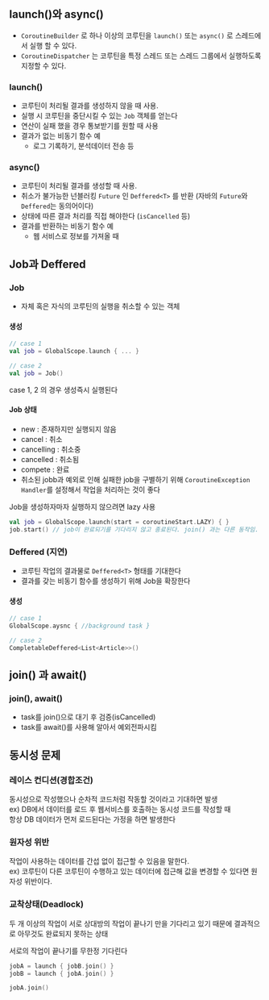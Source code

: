 ## launch()와 async()

- `CoroutineBuilder` 로 하나 이상의 코루틴을 `launch()` 또는 `async()` 로 스레드에서 실행 할 수 있다.
- `CoroutineDispatcher` 는 코루틴을 특정 스레드 또는 스레드 그룹에서 실행하도록 지정할 수 있다.

### launch()
- 코루틴이 처리될 결과를 생성하지 않을 때 사용. 
- 실행 시 코루틴을 중단시킬 수 있는 `Job` 객체를 얻는다
- 연산이 실패 했을 경우 통보받기를 원할 때 사용
- 결과가 없는 비동기 함수 예
  - 로그 기록하기, 분석데이터 전송 등

### async()
- 코루틴이 처리될 결과를 생성할 때 사용. 
- 취소가 불가능한 넌블러킹 `Future` 인 `Deffered<T>` 를 반환 (자바의 `Future`와 `Deffered`는 동의어이다)
- 상태에 따른 결과 처리를 직접 해야한다 (`isCancelled` 등)
- 결과를 반환하는 비동기 함수 예
  - 웹 서비스로 정보를 가져올 때

## Job과 Deffered

### Job
- 자체 혹은 자식의 코루틴의 실행을 취소할 수 있는 객체

#### 생성
```kotlin
// case 1
val job = GlobalScope.launch { ... }

// case 2
val job = Job()
```
case 1, 2 의 경우 생성즉시 실행된다

#### Job 상태
- new : 존재하지만 실행되지 않음
- cancel : 취소
- cancelling : 취소중
- cancelled : 취소됨
- compete : 완료
- 취소된 jobb과 예외로 인해 실패한 job을 구별하기 위해 `CoroutineException Handler`를 설정해서 작업을 처리하는 것이 좋다

Job을 생성하자마자 실행하지 않으려면 lazy 사용
```kotlin
val job = GlobalScope.launch(start = coroutineStart.LAZY) { }
job.start() // job이 완료되기를 기다리지 않고 종료된다. join() 과는 다른 동작임.
```

### Deffered (지연)
- 코루틴 작업의 결과물로 `Deffered<T>` 형태를 기대한다
- 결과를 갖는 비동기 함수를 생성하기 위해 Job을 확장한다

#### 생성
```kotlin
// case 1 
GlobalScope.aysnc { //background task }

// case 2
CompletableDeffered<List<Article>>()
```

## join() 과 await()

### join(), await()
- task를 join()으로 대기 후 검증(isCancelled)
- task를 await()를 사용해 알아서 예외전파시킴


## 동시성 문제

### 레이스 컨디션(경합조건)

동시성으로 작성했으나 순차적 코드처럼 작동할 것이라고 기대하면 발생  
ex) DB에서 데이터를 로드 후 웹서비스를 호출하는 동시성 코드를 작성할 때  
항상 DB 데이터가 먼저 로드된다는 가정을 하면 발생한다

### 원자성 위반

작업이 사용하는 데이터를 간섭 없이 접근할 수 있음을 말한다.  
ex) 코루틴이 다른 코루틴이 수행하고 있는 데이터에 접근해 값을 변경할 수 있다면 원자성 위반이다.

### 교착상태(Deadlock)

두 개 이상의 작업이 서로 상대방의 작업이 끝나기 만을 기다리고 있기 때문에 결과적으로 아무것도 완료되지 못하는 상태

서로의 작업이 끝나기를 무한정 기다린다
```kotlin
jobA = launch { jobB.join() }
jobB = launch { jobA.join() }

jobA.join()
```

